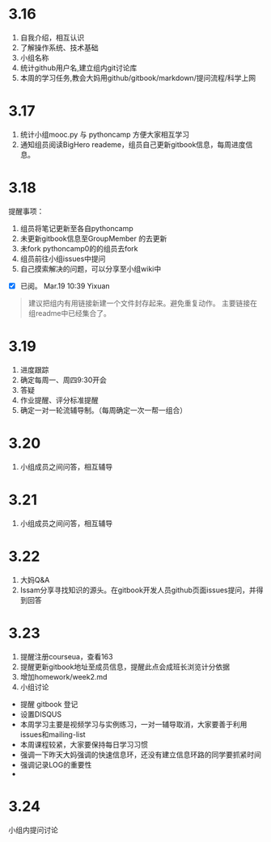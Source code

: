 # 3.16

1. 自我介绍，相互认识
2. 了解操作系统、技术基础
3. 小组名称
4. 统计github用户名,建立组内git讨论库
5. 本周的学习任务,教会大妈用github/gitbook/markdown/提问流程/科学上网

# 3.17

1. 统计小组mooc.py 与 pythoncamp 方便大家相互学习
2. 通知组员阅读BigHero reademe，组员自己更新gitbook信息，每周进度信息。

# 3.18
提醒事项：
1. 组员将笔记更新至各自pythoncamp  
2. 未更新gitbook信息至GroupMember 的去更新  
3. 未fork pythoncamp0的的组员去fork  
4. 组员前往小组issues中提问  
5. 自己摸索解决的问题，可以分享至小组wiki中  
- [x] 已阅。 Mar.19 10:39 Yixuan

> 建议把组内有用链接新建一个文件封存起来。避免重复动作。
> 主要链接在组readme中已经集合了。

# 3.19
1. 进度跟踪
2. 确定每周一、周四9:30开会
3. 答疑
4. 作业提醒、评分标准提醒
6. 确定一对一轮流辅导制。（每周确定一次一帮一组合）

# 3.20
1. 小组成员之间问答，相互辅导

# 3.21
1. 小组成员之间问答，相互辅导

# 3.22
1. 大妈Q&A
2. Issam分享寻找知识的源头。在gitbook开发人员github页面issues提问，并得到回答

# 3.23
1. 提醒注册courseua，查看163
2. 提醒更新gitbook地址至成员信息，提醒此点会成班长浏览计分依据
3. 增加homework/week2.md
4. 小组讨论
  * 提醒 gitbook 登记
  * 设置DISQUS
  * 本周学习主要是视频学习与实例练习，一对一辅导取消，大家要善于利用issues和mailing-list
  * 本周课程较紧，大家要保持每日学习习惯
  * 强调一下昨天大妈强调的快速信息环，还没有建立信息环路的同学要抓紧时间
  * 强调记录LOG的重要性
  * 
  # 3.24
小组内提问讨论
